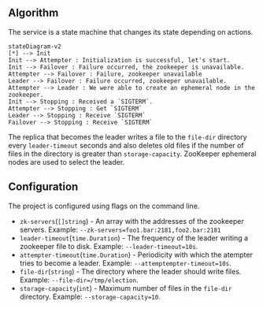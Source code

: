 ## Algorithm
The service is a state machine that changes its state depending on actions.
```mermaid
stateDiagram-v2
[*] --> Init
Init --> Attempter : Initialization is successful, let's start.
Init --> Failover : Failure occurred, the zookeeper is unavailable.
Attempter --> Failover : Failure, zookeeper unavailable
Leader --> Failover : Failure occurred, zookeeper unavailable.
Attempter --> Leader : We were able to create an ephemeral node in the zookeeper.
Init --> Stopping : Received a `SIGTERM`.
Attempter --> Stopping : Get `SIGTERM`
Leader --> Stopping : Receive `SIGTERM`
Failover --> Stopping : Receive `SIGTERM`
```
The replica that becomes the leader writes a file to the `file-dir` directory every `leader-timeout` seconds and also
deletes old files if the number of files in the directory is greater than `storage-capacity`. ZooKeeper ephemeral nodes
are used to select the leader.


## Configuration

The project is configured using flags on the command line.

- `zk-servers`(`[]string`) - An array with the addresses of the zookeeper servers.
  Example: `--zk-servers=foo1.bar:2181,foo2.bar:2181`
- `leader-timeout`(`time.Duration`) - The frequency of the leader writing a zookeeper file to disk.
  Example: `--leader-timeout=10s`.
- `attempter-timeout`(`time.Duration`) - Periodicity with which the atempter tries to become a leader.
  Example: `--attemptempter-timeout=10s`.
- `file-dir`(`string`) - The directory where the leader should write files. Example: `--file-dir=/tmp/election`.
- `storage-capacity`(`int`) - Maximum number of files in the `file-dir` directory. Example: `--storage-capacity=10`.

